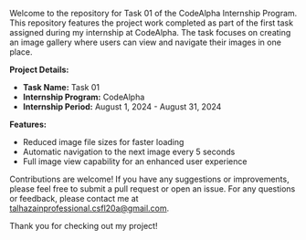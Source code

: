 Welcome to the repository for Task 01 of the CodeAlpha Internship Program. This repository features the project work completed as part of the first task assigned during my internship at CodeAlpha. The task focuses on creating an image gallery where users can view and navigate their images in one place.

**Project Details:**
- **Task Name:** Task 01
- **Internship Program:** CodeAlpha
- **Internship Period:** August 1, 2024 - August 31, 2024

**Features:**
- Reduced image file sizes for faster loading
- Automatic navigation to the next image every 5 seconds
- Full image view capability for an enhanced user experience

Contributions are welcome! If you have any suggestions or improvements, please feel free to submit a pull request or open an issue. For any questions or feedback, please contact me at talhazainprofessional.csfl20a@gmail.com.

Thank you for checking out my project!
